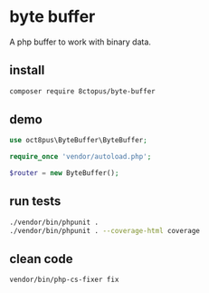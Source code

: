 # byte buffer

A php buffer to work with binary data.

## install

```sh
composer require 8ctopus/byte-buffer
```

## demo

```php
use oct8pus\ByteBuffer\ByteBuffer;

require_once 'vendor/autoload.php';

$router = new ByteBuffer();

```

## run tests

```sh
./vendor/bin/phpunit .
./vendor/bin/phpunit . --coverage-html coverage
```

## clean code

```sh
vendor/bin/php-cs-fixer fix
```
